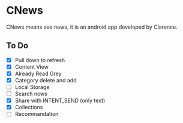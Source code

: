 # CNews
CNews means see news, it is an android app developed by Clarence.

## To Do
- [x] Pull down to refresh
- [x] Content View
- [x] Already Read Grey
- [x] Category delete and add
- [ ] Local Storage
- [ ] Search news
- [x] Share with INTENT_SEND (only text)
- [x] Collections
- [ ] Recommandation

